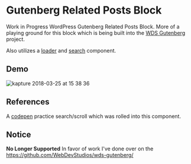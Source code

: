 # Gutenberg Related Posts Block
Work in Progress WordPress Gutenberg Related Posts Block.  More of a playing ground for this block which is being built into the [WDS Gutenberg](https://github.com/WebDevStudios/wds-gutenberg) project.

Also utilizes a [loader](https://github.com/jomurgel/react-loader-component) and [search](https://github.com/jomurgel/react-search-component) component.

## Demo
![kapture 2018-03-25 at 15 38 36](https://user-images.githubusercontent.com/5230729/37880275-dbd3662e-3042-11e8-98b1-f6f3b1d21a6d.gif)

## References
A [codepen](https://codepen.io/jomurgel/pen/MVjdgW?editors=0010) practice search/scroll which was rolled into this component.

## Notice
**No Longer Supported** In favor of work I've done over on the https://github.com/WebDevStudios/wds-gutenberg/
